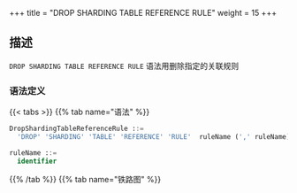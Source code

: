 +++
title = "DROP SHARDING TABLE REFERENCE RULE"
weight = 15
+++

## 描述

`DROP SHARDING TABLE REFERENCE RULE` 语法用删除指定的关联规则

### 语法定义

{{< tabs >}}
{{% tab name="语法" %}}
```sql
DropShardingTableReferenceRule ::=
  'DROP' 'SHARDING' 'TABLE' 'REFERENCE' 'RULE'  ruleName (',' ruleName)*

ruleName ::=
  identifier
```
{{% /tab %}}
{{% tab name="铁路图" %}}
<iframe frameborder="0" name="diagram" id="diagram" width="100%" height="100%"></iframe>
{{% /tab %}}
{{< /tabs >}}

### 示例

- 删除单个关联规则
 
```sql
DROP SHARDING TABLE REFERENCE RULE ref_0;
```

- 删除多个关联规则

```sql
DROP SHARDING TABLE REFERENCE RULE ref_0, ref_1;
```

### 保留字

`DROP`、`SHARDING`、`TABLE`、`REFERENCE`、`RULE`

### 相关链接

- [保留字](/cn/reference/distsql/syntax/reserved-word/)